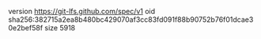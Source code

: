 version https://git-lfs.github.com/spec/v1
oid sha256:382715a2ea8b480bc429070af3cc83fd091f88b90752b76f01dcae30e2bef58f
size 5918
